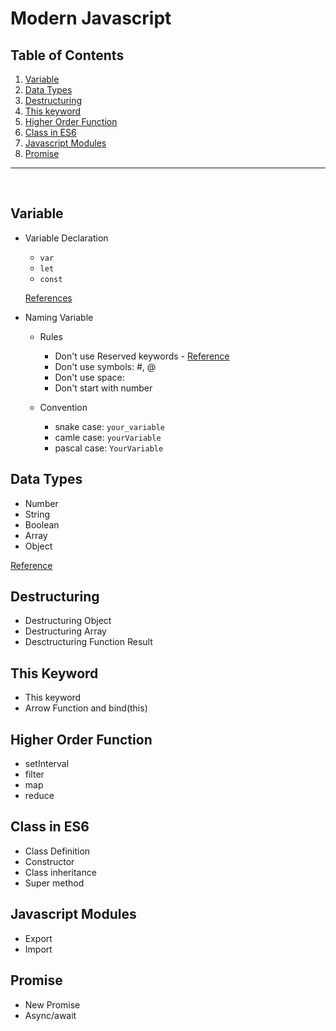 # Modern Javascript

## Table of Contents

1. [Variable](#variable)
2. [Data Types](#data-types)
3. [Destructuring](#destructuring)
4. [This keyword](#this-keyword)
5. [Higher Order Function](#higher-order-function)
6. [Class in ES6](#class-in-es6)
7. [Javascript Modules](#javascript-modules)
8. [Promise](#promise)

---

&nbsp;

## Variable

- Variable Declaration

  - `var`
  - `let`
  - `const`

  [References](https://developer.mozilla.org/en-US/docs/Web/JavaScript/Reference#declarations)

- Naming Variable

  - Rules

    - Don't use Reserved keywords - [Reference](https://developer.mozilla.org/en-US/docs/Web/JavaScript/Reference/Lexical_grammar#keywords)
    - Don't use symbols: #, @
    - Don't use space:
    - Don't start with number

  - Convention
    - snake case: `your_variable`
    - camle case: `yourVariable`
    - pascal case: `YourVariable`

## Data Types

- Number
- String
- Boolean
- Array
- Object

[Reference](https://developer.mozilla.org/en-US/docs/Web/JavaScript/Data_structures)

## Destructuring

- Destructuring Object
- Destructuring Array
- Desctructuring Function Result

## This Keyword

- This keyword
- Arrow Function and bind(this)

## Higher Order Function

- setInterval
- filter
- map
- reduce

## Class in ES6

- Class Definition
- Constructor
- Class inheritance
- Super method

## Javascript Modules

- Export
- Import

## Promise

- New Promise
- Async/await
